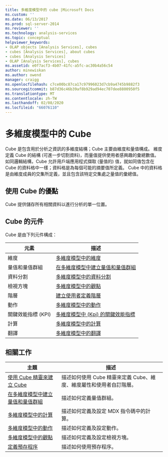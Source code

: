 ```yaml
---
title: 多維度模型中的 cube |Microsoft Docs
ms.custom: ''
ms.date: 06/13/2017
ms.prod: sql-server-2014
ms.reviewer: ''
ms.technology: analysis-services
ms.topic: conceptual
helpviewer_keywords:
- OLAP objects [Analysis Services], cubes
- cubes [Analysis Services], about cubes
- cubes [Analysis Services]
- OLAP [Analysis Services], cubes
ms.assetid: e0f7acf3-4b07-41fc-a5fc-ac30b4a56c54
author: minewiskan
ms.author: owend
manager: craigg
ms.openlocfilehash: c7ce00bc87ca17c97996023d7cb9a4745b9882f3
ms.sourcegitcommit: b87d36c46b39af8b929ad94ec707dee8800950f5
ms.translationtype: MT
ms.contentlocale: zh-TW
ms.lasthandoff: 02/08/2020
ms.locfileid: "66076110"
---
```

# <a name="cubes-in-multidimensional-models"></a>多維度模型中的 Cube
  Cube 是包含用於分析之資訊的多維度結構；Cube 主要由維度和量值構成。 維度定義 Cube 的結構 (可進一步切割資料)，而量值提供使用者感興趣的彙總數值。 如同邏輯結構，Cube 允許用戶端應用程式擷取 (量值的) 值，就如同值包含在 Cube 的資料格中一樣；資料格是為每個可能的摘要值所定義。 Cube 中的資料格是由維度成員的交集所定義，並且包含該特定交集處之量值的彙總值。  
  
## <a name="benefits-of-using-cubes"></a>使用 Cube 的優點  
 Cube 提供儲存所有相關資料以進行分析的單一位置。  
  
## <a name="components-of-cubes"></a>Cube 的元件  
 Cube 是由下列元件構成：  
  
|元素|描述|  
|-------------|-----------------|  
|維度|[多維度模型中的維度](dimensions-in-multidimensional-models.md)|  
|量值和量值群組|[在多維度模型中建立量值和量值群組](create-measures-and-measure-groups-in-multidimensional-models.md)|  
|資料分割|[多維度模型中的資料分割](partitions-in-multidimensional-models.md)|  
|檢視方塊|[多維度模型中的觀點](perspectives-in-multidimensional-models.md)|  
|階層|[建立使用者定義階層](user-defined-hierarchies-create.md)|  
|動作|[多維度模型中的動作](actions-in-multidimensional-models.md)|  
|關鍵效能指標 (KPI)|[多維度模型中 &#40;Kpi&#41; 的關鍵效能指標](key-performance-indicators-kpis-in-multidimensional-models.md)|  
|計算|[多維度模型中的計算](calculations-in-multidimensional-models.md)|  
|翻譯|[多維度模型中的翻譯](translations-in-multidimensional-models-analysis-services.md)|  
  
## <a name="related-tasks"></a>相關工作  
  
|主題|描述|  
|-----------|-----------------|  
|[使用 Cube 精靈來建立 Cube](create-a-cube-using-the-cube-wizard.md)|描述如何使用 Cube 精靈來定義 Cube、維度、維度屬性和使用者自訂階層。|  
|[在多維度模型中建立量值和量值群組](create-measures-and-measure-groups-in-multidimensional-models.md)|描述如何定義量值群組。|  
|[多維度模型中的計算](calculations-in-multidimensional-models.md)|描述如何定義及設定 MDX 指令碼中的計算。|  
|[多維度模型中的動作](actions-in-multidimensional-models.md)|描述如何定義及設定動作。|  
|[多維度模型中的觀點](perspectives-in-multidimensional-models.md)|描述如何定義及設定檢視方塊。|  
|[定義預存程序](../multidimensional-models-extending-olap-stored-procedures/defining-stored-procedures.md)|描述如何使用預存程序。|  
  
  
